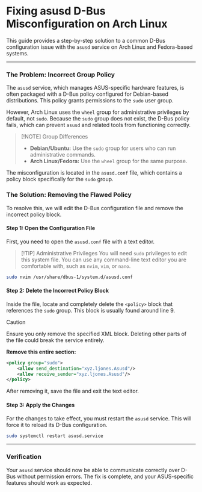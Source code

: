 
# Fixing asusd D-Bus Misconfiguration on Arch Linux

This guide provides a step-by-step solution to a common D-Bus configuration issue with the `asusd` service on Arch Linux and Fedora-based systems.

---

### The Problem: Incorrect Group Policy

The `asusd` service, which manages ASUS-specific hardware features, is often packaged with a D-Bus policy configured for Debian-based distributions. This policy grants permissions to the `sudo` user group.

However, Arch Linux uses the `wheel` group for administrative privileges by default, not `sudo`. Because the `sudo` group does not exist, the D-Bus policy fails, which can prevent `asusd` and related tools from functioning correctly.

> [!NOTE] Group Differences
> - **Debian/Ubuntu:** Use the `sudo` group for users who can run administrative commands.
> - **Arch Linux/Fedora:** Use the `wheel` group for the same purpose.

The misconfiguration is located in the `asusd.conf` file, which contains a policy block specifically for the `sudo` group.

### The Solution: Removing the Flawed Policy

To resolve this, we will edit the D-Bus configuration file and remove the incorrect policy block.

#### Step 1: Open the Configuration File

First, you need to open the `asusd.conf` file with a text editor.

> [!TIP] Administrative Privileges
> You will need `sudo` privileges to edit this system file. You can use any command-line text editor you are comfortable with, such as `nvim`, `vim`, or `nano`.

```bash
sudo nvim /usr/share/dbus-1/system.d/asusd.conf
```

#### Step 2: Delete the Incorrect Policy Block

Inside the file, locate and completely delete the `<policy>` block that references the `sudo` group. This block is usually found around line 9.

> [!CAUTION]
> Ensure you only remove the specified XML block. Deleting other parts of the file could break the service entirely.

**Remove this entire section:**
```xml
<policy group="sudo">
    <allow send_destination="xyz.ljones.Asusd"/>
    <allow receive_sender="xyz.ljones.Asusd"/>
</policy>
```

After removing it, save the file and exit the text editor.

#### Step 3: Apply the Changes

For the changes to take effect, you must restart the `asusd` service. This will force it to reload its D-Bus configuration.

```bash
sudo systemctl restart asusd.service
```

---

### Verification

Your `asusd` service should now be able to communicate correctly over D-Bus without permission errors. The fix is complete, and your ASUS-specific features should work as expected.
